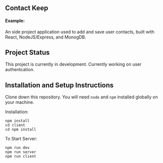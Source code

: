 ## Contact Keep

#### Example:

An side project application used to add and save user contacts, built with React, NodeJS/Express, and MonogDB.

## Project Status

This project is currently in development. Currently working on user authentcation.


## Installation and Setup Instructions


Clone down this repository. You will need `node` and `npm` installed globally on your machine.  

Installation:

`npm install`\
 `cd client`\
 `cd npm install` 
 
To Start Server:

`npm run dev`\
 `npm run server`\
 `npm run client`

